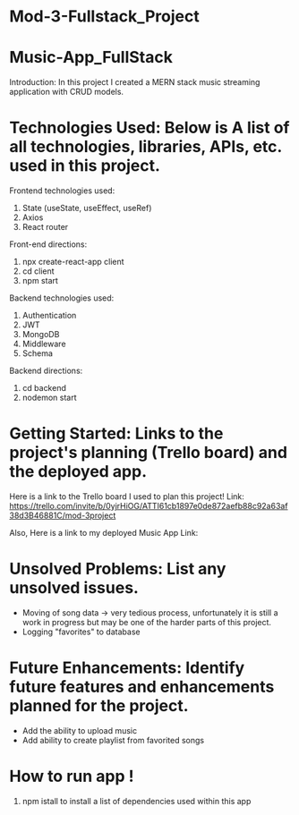 # Mod-3-Fullstack_Project

# Music-App_FullStack

Introduction: In this project I created a MERN stack music streaming application with CRUD models.

# Technologies Used: Below is A list of all technologies, libraries, APIs, etc. used in this project.

Frontend technologies used: 
1. State (useState, useEffect, useRef)
2. Axios
3. React router

Front-end directions: 
1. npx create-react-app client
2. cd client
3. npm start

Backend technologies used: 
1. Authentication
2. JWT
3. MongoDB
4. Middleware
5. Schema

Backend directions: 
1. cd backend
2. nodemon start

# Getting Started: Links to the project's planning (Trello board) and the deployed app.

Here is a link to the Trello board I used to plan this project! 
Link: https://trello.com/invite/b/0yjrHiOG/ATTI61cb1897e0de872aefb88c92a63af38d3B46881C/mod-3project 

Also, Here is a link to my deployed Music App
Link:

# Unsolved Problems: List any unsolved issues.
- Moving of song data -> very tedious process, unfortunately it is still a work in progress but may be one of the harder parts of this project.
- Logging "favorites" to database

# Future Enhancements: Identify future features and enhancements planned for the project.
- Add the ability to upload music
- Add ability to create playlist from favorited songs

# How to run app !

1. npm istall to install a list of dependencies used within this app
